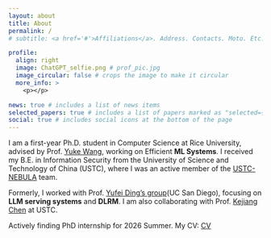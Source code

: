 ```yaml
---
layout: about
title: About
permalink: /
# subtitle: <a href='#'>Affiliations</a>. Address. Contacts. Moto. Etc.

profile:
  align: right
  image: ChatGPT_selfie.png # prof_pic.jpg
  image_circular: false # crops the image to make it circular
  more_info: >
    <p></p>

news: true # includes a list of news items
selected_papers: true # includes a list of papers marked as "selected={true}"
social: true # includes social icons at the bottom of the page
---
```


<!-- Write your biography here. Tell the world about yourself. Link to your favorite [subreddit](http://reddit.com). You can put a picture in, too. The code is already in, just name your picture `prof_pic.jpg` and put it in the `img/` folder.

Put your address / P.O. box / other info right below your picture. You can also disable any of these elements by editing `profile` property of the YAML header of your `_pages/about.md`. Edit `_bibliography/papers.bib` and Jekyll will render your [publications page](/al-folio/publications/) automatically.

Link to your social media connections, too. This theme is set up to use [Font Awesome icons](https://fontawesome.com/) and [Academicons](https://jpswalsh.github.io/academicons/), like the ones below. Add your Facebook, Twitter, LinkedIn, Google Scholar, or just disable all of them. -->

I am a first-year Ph.D. student in Computer Science at Rice University, advised by Prof. [Yuke Wang](https://www.wang-yuke.com/), working on Efficient **ML Systems**. I received my B.E. in Information Security from the University of Science and Technology of China (USTC), where I was an active member of the [USTC-NEBULA](https://www.nebuu.la) team.

Formerly, I worked with Prof. [Yufei Ding’s group](https://sites.google.com/ucsd.edu/yufeiding/people/prof-yufei-ding?authuser=0)(UC San Diego), focusing on **LLM serving systems** and **DLRM**. I am also collaborating with Prof. [Kejiang Chen](http://home.ustc.edu.cn/~chenkj/) at USTC.

Actively finding PhD internship for 2026 Summer. My CV: [CV](./assets/pdf/Kaijian_Wang_Resume_Intern.pdf)